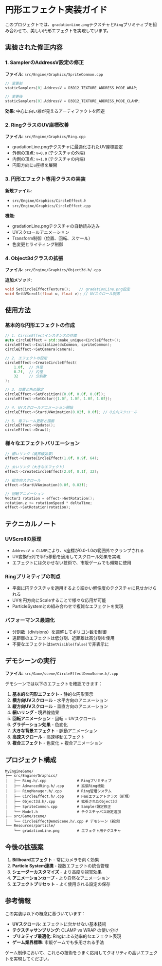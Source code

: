 # 円形エフェクト実装ガイド

このプロジェクトでは、`gradationLine.png`テクスチャと`Ring`プリミティブを組み合わせて、美しい円形エフェクトを実現しています。

## 実装された修正内容

### 1. SamplerのAddressV設定の修正
**ファイル**: `src/Engine/Graphics/SpriteCommon.cpp`

```cpp
// 変更前
staticSamplers[0].AddressV = D3D12_TEXTURE_ADDRESS_MODE_WRAP;

// 変更後  
staticSamplers[0].AddressV = D3D12_TEXTURE_ADDRESS_MODE_CLAMP;
```

**効果**: 中心に白い線が見えるアーティファクトを回避

### 2. RingクラスのUV座標改善
**ファイル**: `src/Engine/Graphics/Ring.cpp`

- gradationLine.pngテクスチャに最適化されたUV座標設定
- 外側の頂点: `v=0.0` (テクスチャの外端)
- 内側の頂点: `v=1.0` (テクスチャの内端)
- 円周方向に`u`座標を展開

### 3. 円形エフェクト専用クラスの実装
**新規ファイル**: 
- `src/Engine/Graphics/CircleEffect.h`
- `src/Engine/Graphics/CircleEffect.cpp`

**機能**:
- gradationLine.pngテクスチャの自動読み込み
- UVスクロールアニメーション
- Transform制御（位置、回転、スケール）
- 色変更とライティング制御

### 4. Object3dクラスの拡張
**ファイル**: `src/Engine/Graphics/Object3d.h/.cpp`

**追加メソッド**:
```cpp
void SetCircleEffectTexture();    // gradationLine.png設定
void SetUVScroll(float u, float v); // UVスクロール制御
```

## 使用方法

### 基本的な円形エフェクトの作成

```cpp
// 1. CircleEffectインスタンスの作成
auto circleEffect = std::make_unique<CircleEffect>();
circleEffect->Initialize(dxCommon, spriteCommon);
circleEffect->SetCamera(camera);

// 2. エフェクトの設定
circleEffect->CreateCircleEffect(
    1.0f,  // 外径
    0.2f,  // 内径
    32     // 分割数
);

// 3. 位置と色の設定
circleEffect->SetPosition({0.0f, 0.0f, 0.0f});
circleEffect->SetColor({1.0f, 1.0f, 1.0f, 1.0f});

// 4. UVスクロールアニメーション開始
circleEffect->StartUVAnimation(0.02f, 0.0f); // U方向スクロール

// 5. 毎フレーム更新と描画
circleEffect->Update();
circleEffect->Draw();
```

### 様々なエフェクトバリエーション

```cpp
// 細いリング（境界線効果）
effect->CreateCircleEffect(1.0f, 0.9f, 64);

// 太いリング（大きなエフェクト）
effect->CreateCircleEffect(2.0f, 0.1f, 32);

// 縦方向スクロール
effect->StartUVAnimation(0.0f, 0.03f);

// 回転アニメーション
Vector3 rotation = effect->GetRotation();
rotation.z += rotationSpeed * deltaTime;
effect->SetRotation(rotation);
```

## テクニカルノート

### UVScrollの原理
- `AddressV = CLAMP`により、v座標が0.0-1.0の範囲外でクランプされる
- UV変換行列で平行移動を適用してスクロール効果を実現
- エフェクトには欠かせない技術で、市販ゲームでも頻繁に使用

### Ringプリミティブの利点
- 平面に円テクスチャを適用するより細かい解像度のテクスチャに見せかけられる
- UVを円方向にScaleすることで様々な応用が可能
- ParticleSystemとの組み合わせで複雑なエフェクトを実現

### パフォーマンス最適化
- 分割数（divisions）を調整してポリゴン数を制御
- 遠距離のエフェクトは低分割、近距離は高分割を使用
- 不要なエフェクトは`SetVisible(false)`で非表示に

## デモシーンの実行

**ファイル**: `src/Game/scene/CircleEffectDemoScene.h/.cpp`

デモシーンでは以下のエフェクトを確認できます：

1. **基本的な円形エフェクト** - 静的な円形表示
2. **横方向UVスクロール** - 水平方向のアニメーション
3. **縦方向UVスクロール** - 垂直方向のアニメーション  
4. **細いリング** - 境界線効果
5. **回転アニメーション** - 回転 + UVスクロール
6. **グラデーション効果** - 色変化
7. **大きな背景エフェクト** - 脈動アニメーション
8. **高速スクロール** - 高速移動エフェクト
9. **複合エフェクト** - 色変化 + 複合アニメーション

## プロジェクト構成

```
MyEngineGame/
├── src/Engine/Graphics/
│   ├── Ring.h/.cpp              # Ringプリミティブ
│   ├── AdvancedRing.h/.cpp      # 拡張Ring機能
│   ├── RingManager.h/.cpp       # Ring管理システム
│   ├── CircleEffect.h/.cpp      # 円形エフェクトクラス（新規）
│   ├── Object3d.h/.cpp          # 拡張されたObject3d
│   ├── SpriteCommon.cpp         # Sampler設定修正
│   └── Model.h                  # テクスチャパス設定追加
├── src/Game/scene/
│   └── CircleEffectDemoScene.h/.cpp # デモシーン（新規）
└── Resources/particle/
    └── gradationLine.png        # エフェクト用テクスチャ
```

## 今後の拡張案

1. **Billboardエフェクト** - 常にカメラを向く効果
2. **Particle System連携** - 複数エフェクトの統合管理
3. **シェーダーカスタマイズ** - より高度な視覚効果
4. **アニメーションカーブ** - より自然なアニメーション
5. **エフェクトプリセット** - よく使用される設定の保存

## 参考情報

この実装は以下の概念に基づいています：

- **UVスクロール**: エフェクトに欠かせない基本技術
- **テクスチャサンプリング**: CLAMP vs WRAP の使い分け  
- **プリミティブ最適化**: Ringによる効率的なエフェクト表現
- **ゲーム業界標準**: 市販ゲームでも多用される手法

ゲーム制作において、これらの技術をうまく応用してクオリティの高いエフェクトを実現してください。
